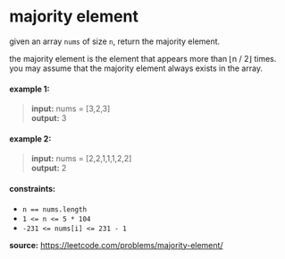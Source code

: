 # majority element
given an array `nums` of size `n`, return the majority element.

the majority element is the element that appears more than ⌊n / 2⌋ times. you may assume that the majority element always exists in the array.

#### example 1:
> **input:** nums = [3,2,3]  
> **output:** 3

#### example 2:
> **input:** nums = [2,2,1,1,1,2,2]  
> **output:** 2

#### constraints:
* `n == nums.length`
* `1 <= n <= 5 * 104`
* `-231 <= nums[i] <= 231 - 1`

**source:** https://leetcode.com/problems/majority-element/
